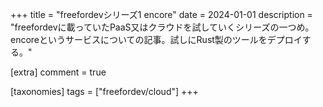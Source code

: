 +++
title = "freefordevシリーズ1 encore"
date = 2024-01-01
description = "freefordevに載っていたPaaS又はクラウドを試していくシリーズの一つめ。encoreというサービスについての記事。試しにRust製のツールをデプロイする。"

[extra]
comment = true

[taxonomies]
tags = ["freefordev/cloud"]
+++


